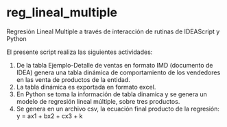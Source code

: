 # reg_lineal_multiple
Regresión Lineal Multiple a través de interacción de rutinas de IDEAScript y Python

El presente script realiza las siguientes actividades:
1. De la tabla Ejemplo-Detalle de ventas en formato IMD (documento de IDEA) genera una tabla dinámica de comportamiento de los vendedores en las venta de productos de la entidad.
2. La tabla dinámica es exportada en formato excel.
3. En Python se toma la información de tabla dinamica y se genera un modelo de regresión lineal múltiple, sobre tres productos.
4. Se genera en un archivo csv, la ecuación final producto de la regresión: y = ax1 + bx2 + cx3 + k
